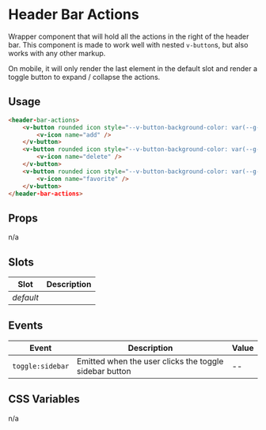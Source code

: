 # Header Bar Actions

Wrapper component that will hold all the actions in the right of the header bar. This component is made to work well
with nested `v-button`s, but also works with any other markup.

On mobile, it will only render the last element in the default slot and render a toggle button to expand / collapse the
actions.

## Usage

```html
<header-bar-actions>
	<v-button rounded icon style="--v-button-background-color: var(--g-color-success-normal);">
		<v-icon name="add" />
	</v-button>
	<v-button rounded icon style="--v-button-background-color: var(--g-color-warning-normal);">
		<v-icon name="delete" />
	</v-button>
	<v-button rounded icon style="--v-button-background-color: var(--g-color-danger-normal);">
		<v-icon name="favorite" />
	</v-button>
</header-bar-actions>
```

## Props

n/a

## Slots

| Slot      | Description |
| --------- | ----------- |
| _default_ |             |

## Events

| Event            | Description                                            | Value |
| ---------------- | ------------------------------------------------------ | ----- |
| `toggle:sidebar` | Emitted when the user clicks the toggle sidebar button | --    |

## CSS Variables

n/a
